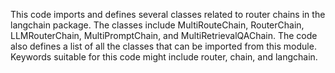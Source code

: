 This code imports and defines several classes related to router chains in the langchain package. The classes include MultiRouteChain, RouterChain, LLMRouterChain, MultiPromptChain, and MultiRetrievalQAChain. The code also defines a list of all the classes that can be imported from this module. Keywords suitable for this code might include router, chain, and langchain.

